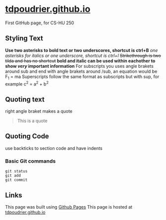 # [tdpoudrier.github.io](https://tdpoudrier.github.io/)
First GitHub page, for CS-HU 250

## Styling Text
**Use two asterisks to bold text or two underscores, shortcut is ctrl+B**
*one asterisks for italics or one underscore, shortcut is ctrl+I*
~~Strikethrough is two tilda and has no shortcut~~
**bold and italic can be used within eachother to show *very* important information**
For subscripts you uses angle brakets around sub and end with angle brakets around /sub, an equation would be F<sub>1</sub> = ma
Superscripts follow the same format as subscripts but with sup, for example c<sup>2</sup> = a<sup>2</sup> + b<sup>2</sup>

## Quoting text
right angle braket makes a quote
>This is a quote

## Quoting Code
use backticks to section code and have indents
### Basic Git commands
```
git status
git add
git commit
```
## Links
This page was built using [Github Pages](https://pages.github.com/)
This page is hosted at [tdpoudrier.github.io](https://github.com/tdpoudrier/tdpoudrier.github.io/)
